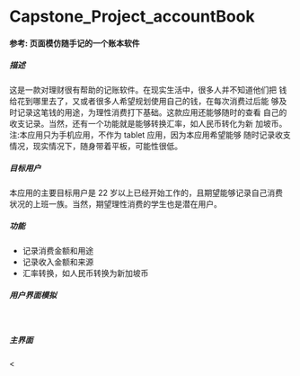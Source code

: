 # Capstone_Project_accountBook
<h4>参考: 页面模仿随手记的一个账本软件<h4>
<h5>描述</h5>
<p>这是一款对理财很有帮助的记账软件。在现实生活中，很多人并不知道他们把 钱给花到哪里去了，又或者很多人希望规划使用自己的钱，在每次消费过后能 够及时记录这笔钱的用途，为理性消费打下基础。这款应用还能够随时的查看 自己的收支记录。当然，还有一个功能就是能够转换汇率，如人民币转化为新 加坡币。注:本应用只为手机应用，不作为 tablet 应用，因为本应用希望能够 随时记录收支情况，现实情况下，随身带着平板，可能性很低。</p>
<h5>目标用户</h5>
<p>本应用的主要目标用户是 22 岁以上已经开始工作的，且期望能够记录自己消费 状况的上班一族。当然，期望理性消费的学生也是潜在用户。</p>
<h5>功能</h5>
<p><ul>
   <li>记录消费金额和用途</li>
   <li>记录收入金额和来源</li>
   <li>汇率转换，如人民币转换为新加坡币</li>
   </ul></p>
<h5>用户界面模拟</h5>   
<h5>主界面</h5>
<
